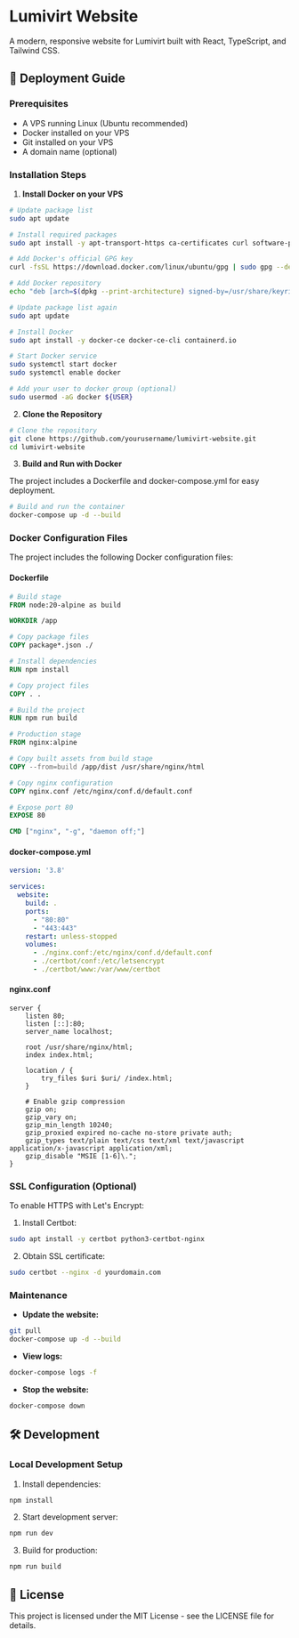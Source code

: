 # Lumivirt Website

A modern, responsive website for Lumivirt built with React, TypeScript, and Tailwind CSS.

## 🚀 Deployment Guide

### Prerequisites

- A VPS running Linux (Ubuntu recommended)
- Docker installed on your VPS
- Git installed on your VPS
- A domain name (optional)

### Installation Steps

1. **Install Docker on your VPS**

```bash
# Update package list
sudo apt update

# Install required packages
sudo apt install -y apt-transport-https ca-certificates curl software-properties-common

# Add Docker's official GPG key
curl -fsSL https://download.docker.com/linux/ubuntu/gpg | sudo gpg --dearmor -o /usr/share/keyrings/docker-archive-keyring.gpg

# Add Docker repository
echo "deb [arch=$(dpkg --print-architecture) signed-by=/usr/share/keyrings/docker-archive-keyring.gpg] https://download.docker.com/linux/ubuntu $(lsb_release -cs) stable" | sudo tee /etc/apt/sources.list.d/docker.list > /dev/null

# Update package list again
sudo apt update

# Install Docker
sudo apt install -y docker-ce docker-ce-cli containerd.io

# Start Docker service
sudo systemctl start docker
sudo systemctl enable docker

# Add your user to docker group (optional)
sudo usermod -aG docker ${USER}
```

2. **Clone the Repository**

```bash
# Clone the repository
git clone https://github.com/yourusername/lumivirt-website.git
cd lumivirt-website
```

3. **Build and Run with Docker**

The project includes a Dockerfile and docker-compose.yml for easy deployment.

```bash
# Build and run the container
docker-compose up -d --build
```

### Docker Configuration Files

The project includes the following Docker configuration files:

#### Dockerfile
```dockerfile
# Build stage
FROM node:20-alpine as build

WORKDIR /app

# Copy package files
COPY package*.json ./

# Install dependencies
RUN npm install

# Copy project files
COPY . .

# Build the project
RUN npm run build

# Production stage
FROM nginx:alpine

# Copy built assets from build stage
COPY --from=build /app/dist /usr/share/nginx/html

# Copy nginx configuration
COPY nginx.conf /etc/nginx/conf.d/default.conf

# Expose port 80
EXPOSE 80

CMD ["nginx", "-g", "daemon off;"]
```

#### docker-compose.yml
```yaml
version: '3.8'

services:
  website:
    build: .
    ports:
      - "80:80"
      - "443:443"
    restart: unless-stopped
    volumes:
      - ./nginx.conf:/etc/nginx/conf.d/default.conf
      - ./certbot/conf:/etc/letsencrypt
      - ./certbot/www:/var/www/certbot
```

#### nginx.conf
```nginx
server {
    listen 80;
    listen [::]:80;
    server_name localhost;

    root /usr/share/nginx/html;
    index index.html;

    location / {
        try_files $uri $uri/ /index.html;
    }

    # Enable gzip compression
    gzip on;
    gzip_vary on;
    gzip_min_length 10240;
    gzip_proxied expired no-cache no-store private auth;
    gzip_types text/plain text/css text/xml text/javascript application/x-javascript application/xml;
    gzip_disable "MSIE [1-6]\.";
}
```

### SSL Configuration (Optional)

To enable HTTPS with Let's Encrypt:

1. Install Certbot:
```bash
sudo apt install -y certbot python3-certbot-nginx
```

2. Obtain SSL certificate:
```bash
sudo certbot --nginx -d yourdomain.com
```

### Maintenance

- **Update the website:**
```bash
git pull
docker-compose up -d --build
```

- **View logs:**
```bash
docker-compose logs -f
```

- **Stop the website:**
```bash
docker-compose down
```

## 🛠 Development

### Local Development Setup

1. Install dependencies:
```bash
npm install
```

2. Start development server:
```bash
npm run dev
```

3. Build for production:
```bash
npm run build
```

## 📝 License

This project is licensed under the MIT License - see the LICENSE file for details.